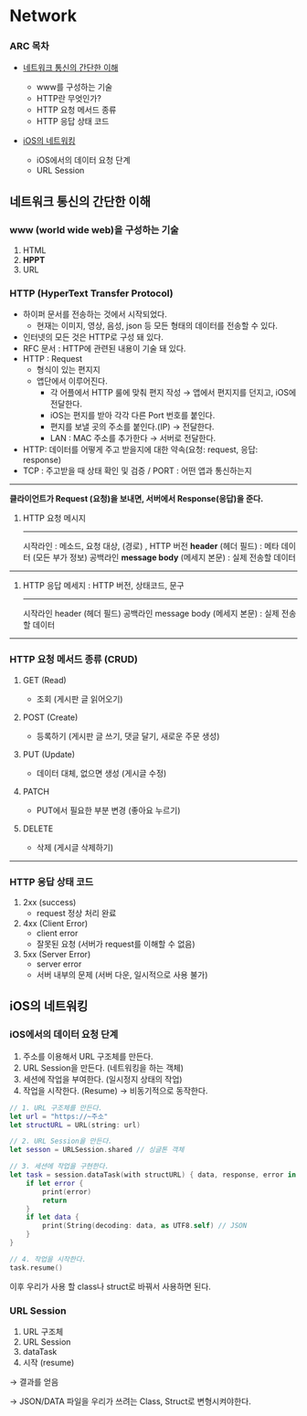 # Network

### ARC 목차
- [네트워크 통신의 간단한 이해](#네트워크-통신의-간단한-이해)
    - www를 구성하는 기술
    - HTTP란 무엇인가?
    - HTTP 요청 메서드 종류
    - HTTP 응답 상태 코드
    
- [iOS의 네트워킹](#iOS의-네트워킹)
    - iOS에서의 데이터 요청 단계
    - URL Session


## 네트워크 통신의 간단한 이해

### www (world wide web)을 구성하는 기술

1. HTML
2. **HPPT**
3. URL

### HTTP (HyperText Transfer Protocol)

- 하이퍼 문서를 전송하는 것에서 시작되었다.
    - 현재는 이미지, 영상, 음성, json 등 모든 형태의 데이터를 전송할 수 있다.
- 인터넷의 모든 것은 HTTP로 구성 돼 있다.
- RFC 문서 : HTTP에 관련된 내용이 기술 돼 있다.
- HTTP : Request
    - 형식이 있는 편지지
    - 앱단에서 이루어진다.
        - 각 어플에서 HTTP 룰에 맞춰 편지 작성 → 앱에서 편지지를 던지고, iOS에 전달한다.
        - iOS는 편지를 받아 각각 다른 Port 번호를 붙인다.
        - 편지를 보낼 곳의 주소를 붙인다.(IP) → 전달한다.
        - LAN : MAC 주소를 추가한다 → 서버로 전달한다.
- HTTP: 데이터를 어떻게 주고 받을지에 대한 약속(요청: request, 응답: response)
- TCP : 주고받을 때 상태 확인 및 검증 / PORT : 어떤 앱과 통신하는지

---

**클라이언트가 Request (요청)을 보내면, 서버에서 Response(응답)을 준다.**

1. HTTP 요청 메시지
    
    ---
    
    시작라인 : 메소드, 요청 대상, (경로) , HTTP 버전
    **header** (헤더 필드) : 메타 데이터 (모든 부가 정보)
    공백라인
    **message body** (메세지 본문) : 실제 전송할 데이터

---

1. HTTP 응답 메세지 : HTTP 버전, 상태코드, 문구
    
    ---
    
    시작라인
    header (헤더 필드)
    공백라인
    message body (메세지 본문) : 실제 전송할 데이터

---

### HTTP 요청 메서드 종류 (CRUD)

1. GET (Read)
    - 조회 (게시판 글 읽어오기)
        
2. POST (Create)
    - 등록하기 (게시판 글 쓰기, 댓글 달기, 새로운 주문 생성)
        
3. PUT (Update)
    - 데이터 대체, 없으면 생성 (게시글 수정)
        
4. PATCH
    - PUT에서 필요한 부분 변경 (좋아요 누르기)
        
5. DELETE
    - 삭제 (게시글 삭제하기)
        
---

### HTTP 응답 상태 코드

1. 2xx (success)
    - request 정상 처리 완료
2. 4xx (Client Error)
    - client error
    - 잘못된 요청 (서버가 request를 이해할 수 없음)
3. 5xx (Server Error)
    - server error
    - 서버 내부의 문제 (서버 다운, 일시적으로 사용 불가)

## iOS의 네트워킹

### iOS에서의 데이터 요청 단계

1. 주소를 이용해서 URL 구조체를 만든다.
2. URL Session을 만든다. (네트워킹을 하는 객체)
3. 세션에 작업을 부여한다. (일시정지 상태의 작업)
4. 작업을 시작한다. (Resume) → 비동기적으로 동작한다.

```swift
// 1. URL 구조체를 만든다.
let url = "https://~주소"
let structURL = URL(string: url)

// 2. URL Session을 만든다.
let sesson = URLSession.shared // 싱글톤 객체

// 3. 세션에 작업을 구현한다.
let task = session.dataTask(with structURL) { data, response, error in
    if let error {
        print(error)
        return
    }
    if let data {
        print(String(decoding: data, as UTF8.self) // JSON
    }
}

// 4. 작업을 시작한다.
task.resume()
```

이후 우리가 사용 할 class나 struct로 바꿔서 사용하면 된다.


### URL Session

1. URL 구조체 
2. URL Session
3. dataTask
4. 시작 (resume)

→ 결과를 얻음

→ JSON/DATA 파일을 우리가 쓰려는 Class, Struct로 변형시켜야한다.
